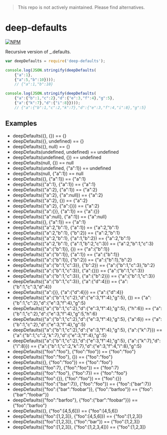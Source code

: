 >
> This repo is not actively maintained. Please find alternatives.
>

# deep-defaults

[![NPM](https://nodei.co/npm/deep-defaults.png?compact=true)](https://nodei.co/npm/deep-defaults/)

Recursive version of _.defaults.

```javascript
var deepDefaults = require('deep-defaults');

console.log(JSON.stringify(deepDefaults(
    {"a":1}, 
    {"a":5,"b":10})));
    // {"a":1,"b":10} 

console.log(JSON.stringify(deepDefaults(
    {"a":{"b":1,"c":2},"d":{"e":3,"f":4},"g":5}, 
    {"a":{"k":7},"d":{"i":8}}))); 
    // {"a":{"b":1,"c":2,"k":7},"d":{"e":3,"f":4,"i":8},"g":5} 
```


## Examples
- deepDefaults({}, {}) == {} 
- deepDefaults({}, undefined) == {} 
- deepDefaults({}, null) == {} 
- deepDefaults(undefined, undefined) == undefined 
- deepDefaults(undefined, {}) == undefined 
- deepDefaults(null, {}) == null 
- deepDefaults(undefined, {"a":1}) == undefined 
- deepDefaults(null, {"a":1}) == null 
- deepDefaults({}, {"a":1}) == {"a":1} 
- deepDefaults({"a":1}, {"a":1}) == {"a":1} 
- deepDefaults({"a":2}, {"a":1}) == {"a":2} 
- deepDefaults({"a":2}, {"a":null}) == {"a":2} 
- deepDefaults({"a":2}, {}) == {"a":2} 
- deepDefaults({"a":2}, {"a":{}}) == {"a":2} 
- deepDefaults({"a":{}}, {"a":1}) == {"a":{}} 
- deepDefaults({"a":null}, {"a":1}) == {"a":null} 
- deepDefaults({}, {"a":1}) == {"a":1} 
- deepDefaults({"a":2,"b":1}, {"a":1}) == {"a":2,"b":1} 
- deepDefaults({"a":2,"b":1}, {"b":2}) == {"a":2,"b":1} 
- deepDefaults({"a":2,"b":1}, {"a":1,"b":2}) == {"a":2,"b":1} 
- deepDefaults({"a":2,"b":1}, {"a":1,"b":2,"c":3}) == {"a":2,"b":1,"c":3} 
- deepDefaults({"a":{"b":1}}, {}) == {"a":{"b":1}} 
- deepDefaults({"a":{"b":1}}, {"a":1}) == {"a":{"b":1}} 
- deepDefaults({"a":{"b":1}}, {"b":2}) == {"a":{"b":1},"b":2} 
- deepDefaults({"a":{"b":1,"c":3}}, {"b":2}) == {"a":{"b":1,"c":3},"b":2} 
- deepDefaults({"a":{"b":1,"c":3}}, {"a":{}}) == {"a":{"b":1,"c":3}} 
- deepDefaults({"a":{"b":1,"c":3}}, {"a":{"b":2}}) == {"a":{"b":1,"c":3}} 
- deepDefaults({"a":{"b":1,"c":3}}, {"a":{"d":4}}) == {"a":{"b":1,"c":3,"d":4}} 
- deepDefaults({"a":{}}, {"a":{"d":4}}) == {"a":{"d":4}} 
- deepDefaults({"a":{"b":1,"c":2},"d":{"e":3,"f":4},"g":5}, {}) == {"a":{"b":1,"c":2},"d":{"e":3,"f":4},"g":5} 
- deepDefaults({"a":{"b":1,"c":2},"d":{"e":3,"f":4},"g":5}, {"h":6}) == {"a":{"b":1,"c":2},"d":{"e":3,"f":4},"g":5,"h":6} 
- deepDefaults({"a":{"b":1,"c":2},"d":{"e":3,"f":4},"g":5}, {"a":6}) == {"a":{"b":1,"c":2},"d":{"e":3,"f":4},"g":5} 
- deepDefaults({"a":{"b":1,"c":2},"d":{"e":3,"f":4},"g":5}, {"a":{"k":7}}) == {"a":{"b":1,"c":2,"k":7},"d":{"e":3,"f":4},"g":5} 
- deepDefaults({"a":{"b":1,"c":2},"d":{"e":3,"f":4},"g":5}, {"a":{"k":7},"d":{"i":8}}) == {"a":{"b":1,"c":2,"k":7},"d":{"e":3,"f":4,"i":8},"g":5} 
- deepDefaults({"foo":"foo"}, {"foo":"foo"}) == {"foo":"foo"} 
- deepDefaults({"foo":"foo"}, {}) == {"foo":"foo"} 
- deepDefaults({}, {"foo":"foo"}) == {"foo":"foo"} 
- deepDefaults({"foo":7}, {"foo":"foo"}) == {"foo":7} 
- deepDefaults({"foo":"foo"}, {"foo":7}) == {"foo":"foo"} 
- deepDefaults({"foo":{}}, {"foo":"foo"}) == {"foo":{}} 
- deepDefaults({"foo":{"bar":7}}, {"foo":"foo"}) == {"foo":{"bar":7}} 
- deepDefaults({"foo":{"bar":"foobar"}}, {"foo":"barfoo"}) == {"foo":{"bar":"foobar"}} 
- deepDefaults({"foo":"barfoo"}, {"foo":{"bar":"foobar"}}) == {"foo":"barfoo"} 
- deepDefaults({}, {"foo":[4,5,6]}) == {"foo":[4,5,6]} 
- deepDefaults({"foo":[1,2,3]}, {"foo":[4,5,6]}) == {"foo":[1,2,3]} 
- deepDefaults({"foo":[1,2,3]}, {"foo":"bar"}) == {"foo":[1,2,3]} 
- deepDefaults({"foo":[1,2,3]}, {"foo":[1,2,3,4]}) == {"foo":[1,2,3]} 
